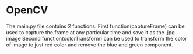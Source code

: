 # OpenCV
The main.py file contains 2 functions.
First function(captureFrame) can be used to capture the frame at any particular time and save it as the .jpg image
Second function(colorTransform) can be used to transform the color of image to just red color and remove the blue and green component.

